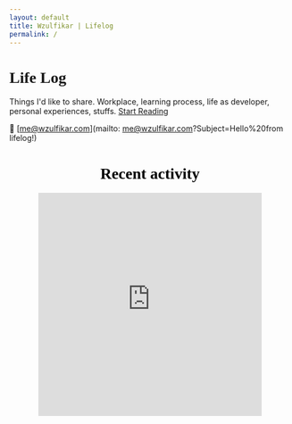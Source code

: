 ```yaml
---
layout: default
title: Wzulfikar | Lifelog
permalink: /
---
```


# Life Log

Things I'd like to share. Workplace, learning process, life as developer, personal experiences, stuffs. [Start Reading](https://wzulfikar.gitbooks.io/lifelog/content/)

📧 [me@wzulfikar.com](mailto: me@wzulfikar.com?Subject=Hello%20from lifelog!)

<style type="text/css">
@import url('https://fonts.googleapis.com/css?family=Niconne');
h1 {
	font-family: 'Niconne', cursive;
}
</style>

<div style="text-align: center;">
	<h1 style="color: black;">Recent activity</h1>
	<iframe src="https://wzulfikar.github.io/vue-github-commits/embed.html?repo=wzulfikar/lifelog" scrolling="no" height="400" width="400" style="border: none;overflow-y: hidden;"></iframe>
</div>
